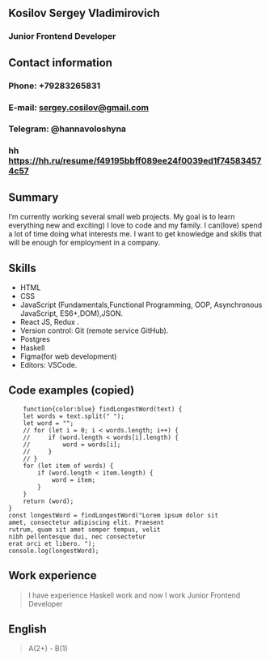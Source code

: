 ## Kosilov Sergey Vladimirovich

### Junior Frontend Developer

## Contact information

### Phone: +79283265831
### E-mail: sergey.cosilov@gmail.com
### Telegram: @hannavoloshyna
### hh https://hh.ru/resume/f49195bbff089ee24f0039ed1f745834574c57

## Summary

I’m currently working several small web projects. My goal is to learn everything new and exciting) I love to code and my family. I can(love) spend a lot of time doing what interests me. I want to get knowledge and skills that will be enough for employment in a company.

## Skills

 - HTML
 - CSS 
 - JavaScript (Fundamentals,Functional Programming, OOP, Asynchronous JavaScript, ES6+,DOM),JSON.
 - React JS, Redux .
 - Version control: Git (remote service GitHub).
 - Postgres
 - Haskell
 - Figma(for web development)
 - Editors: VSCode.

## Code examples (copied)

``` 
    function{color:blue} findLongestWord(text) {
    let words = text.split(" ");
    let word = "";
    // for (let i = 0; i < words.length; i++) {
    //     if (word.length < words[i].length) {
    //         word = words[i];
    //     }
    // }
    for (let item of words) {
        if (word.length < item.length) {
            word = item;
        }
    }
    return (word);
}
const longestWord = findLongestWord("Lorem ipsum dolor sit 
amet, consectetur adipiscing elit. Praesent 
rutrum, quam sit amet semper tempus, velit 
nibh pellentesque dui, nec consectetur 
erat orci et libero. ");
console.log(longestWord);

```

## Work experience 

  > I have experience Haskell work and now I work Junior Frontend Developer

## English 

  > A(2+) - B(1)